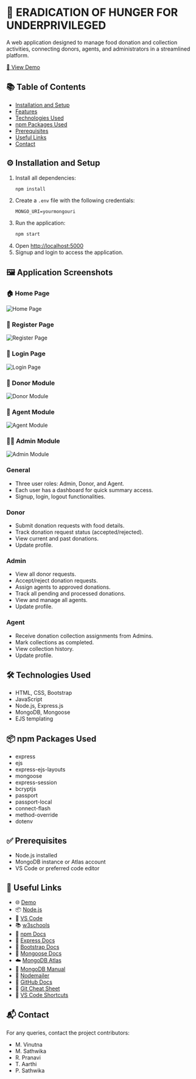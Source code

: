
# 🍱 ERADICATION OF HUNGER FOR UNDERPRIVILEGED

A web application designed to manage food donation and collection activities, connecting donors, agents, and administrators in a streamlined platform.

[🔗 View Demo]( https://eradication-of-hunger-for.onrender.com/)



## 📚 Table of Contents

- [Installation and Setup](#installation-and-setup)
- [Features](#features)
- [Technologies Used](#technologies-used)
- [npm Packages Used](#npm-packages-used)
- [Prerequisites](#prerequisites)
- [Useful Links](#useful-links)
- [Contact](#contact)

## ⚙️ Installation and Setup

1. Install all dependencies:
   ```sh
   npm install
   ```
2. Create a `.env` file with the following credentials:
   ```env
   MONGO_URI=yourmongouri
   ```
3. Run the application:
   ```sh
   npm start
   ```
4. Open [http://localhost:5000](http://localhost:5000)
5. Signup and login to access the application.

## 🖼️ Application Screenshots

### 🏠 Home Page
![Home Page](assets/screenshots/HomePage.png)

### 👤 Register Page
![Register Page](assets/screenshots/RegisterPage.png)

### 🔐 Login Page
![Login Page](assets/screenshots/LoginPage.png)

### 👤 Donor Module
![Donor Module](assets/screenshots/DonorModule.png)

### 🧍 Agent Module
![Agent Module](assets/screenshots/AgentModule.png)

### 👨‍💼 Admin Module
![Admin Module](assets/screenshots/AdminModule.png)


### General
- Three user roles: Admin, Donor, and Agent.
- Each user has a dashboard for quick summary access.
- Signup, login, logout functionalities.

### Donor
- Submit donation requests with food details.
- Track donation request status (accepted/rejected).
- View current and past donations.
- Update profile.

### Admin
- View all donor requests.
- Accept/reject donation requests.
- Assign agents to approved donations.
- Track all pending and processed donations.
- View and manage all agents.
- Update profile.

### Agent
- Receive donation collection assignments from Admins.
- Mark collections as completed.
- View collection history.
- Update profile.

## 🛠 Technologies Used

- HTML, CSS, Bootstrap
- JavaScript
- Node.js, Express.js
- MongoDB, Mongoose
- EJS templating

## 📦 npm Packages Used

- express
- ejs
- express-ejs-layouts
- mongoose
- express-session
- bcryptjs
- passport
- passport-local
- connect-flash
- method-override
- dotenv

## ✅ Prerequisites

- Node.js installed
- MongoDB instance or Atlas account
- VS Code or preferred code editor

## 🔗 Useful Links

- 🌐 [Demo]( https://eradication-of-hunger-for.onrender.com/)
- 📦 [Node.js](https://nodejs.org/)
- 📝 [VS Code](https://code.visualstudio.com/)
- 📚 [w3schools](https://www.w3schools.com/)
- 📘 [npm Docs](https://docs.npmjs.com/)
- 📘 [Express Docs](https://expressjs.com/)
- 🎨 [Bootstrap Docs](https://getbootstrap.com/docs/5.1/getting-started/introduction/)
- 🔗 [Mongoose Docs](https://mongoosejs.com/docs/index.html)
- ☁️ [MongoDB Atlas](https://www.mongodb.com/cloud/atlas/register)
- 📖 [MongoDB Manual](https://docs.mongodb.com/manual/introduction/)
- 📧 [Nodemailer](https://nodemailer.com/)
- 🧰 [GitHub Docs](https://docs.github.com/en/get-started/quickstart/hello-world)
- 📝 [Git Cheat Sheet](https://education.github.com/git-cheat-sheet-education.pdf)
- 🎹 [VS Code Shortcuts](https://code.visualstudio.com/shortcuts/keyboard-shortcuts-windows.pdf)

## 📬 Contact

For any queries, contact the project contributors:

- M. Vinutna
- M. Sathwika
- R. Pranavi
- T. Aarthi
- P. Sathwika
